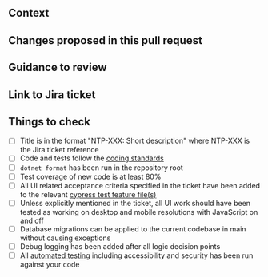 ## Context

<!-- Why are you making this change? What might surprise someone about it? -->

## Changes proposed in this pull request

<!-- If there are UI changes, please include Before and After screenshots. -->

## Guidance to review

<!-- How could someone else check this work? Which parts do you want more feedback on? -->

## Link to Jira ticket

<!-- https://dfedigital.atlassian.net/browse/NTP-123 -->

## Things to check

- [ ] Title is in the format "NTP-XXX: Short description" where NTP-XXX is the Jira ticket reference
- [ ] Code and tests follow the [coding standards](/docs/coding-standards.md)
- [ ] `dotnet format` has been run in the repository root
- [ ] Test coverage of new code is at least 80%
- [ ] All UI related acceptance criteria specified in the ticket have been added to the relevant [cypress test feature file(s)](/UI/cypress/e2e/)
- [ ] Unless explicitly mentioned in the ticket, all UI work should have been tested as working on desktop and mobile resolutions with JavaScript on and off
- [ ] Database migrations can be applied to the current codebase in main without causing exceptions
- [ ] Debug logging has been added after all logic decision points
- [ ] All [automated testing](/README.md#testing) including accessibility and security has been run against your code